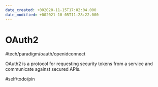 ```yaml
---
date_created: +002020-11-15T17:02:04.000
date_modified: +002021-10-05T11:28:22.000
---
```


# OAuth2

#tech/paradigm/oauth/openidconnect

OAuth2 is a protocol for requesting security tokens from a service and communicate against secured APIs.

#self/todo/pin
